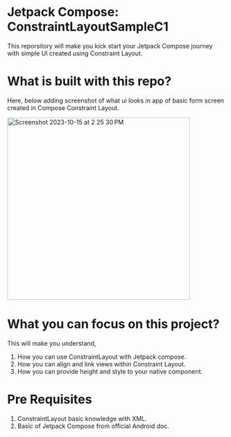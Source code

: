 # Jetpack Compose: ConstraintLayoutSampleC1

This reporsitory will make you kick start your Jetpack Compose journey with simple UI created using Constraint Layout.

# What is built with this repo?
Here, below adding screenshot of what ui looks in app of basic form screen created in Compose Constraint Layout.


<img width="421" alt="Screenshot 2023-10-15 at 2 25 30 PM" src="https://github.com/chetanya19/ConstraintLayoutSampleC1/assets/28563010/8c870d77-2c57-4620-aa03-cd0a998f6f64">

# What you can focus on this project?
This will make you understand,
1. How you can use ConstraintLayout with Jetpack compose.
2. How you can align and link views within Constraint Layout.
3. How you can provide height and style to your native component.

# Pre Requisites
1. ConstraintLayout basic knowledge with XML.
2. Basic of Jetpack Compose from official Android doc.
